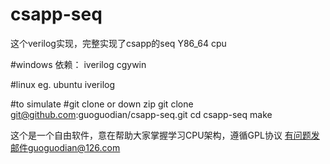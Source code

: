 # csapp-seq
这个verilog实现，完整实现了csapp的seq Y86_64 cpu

#windows 依赖：
iverilog cgywin 

#linux eg. ubuntu
iverilog

#to simulate
#git clone  or down zip
git clone git@github.com:guoguodian/csapp-seq.git
cd csapp-seq
make 

这个是一个自由软件，意在帮助大家掌握学习CPU架构，遵循GPL协议
有问题发邮件guoguodian@126.com